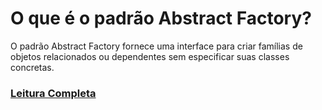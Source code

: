 # O que é o padrão Abstract Factory?

O padrão Abstract Factory fornece uma interface para criar famílias de objetos relacionados ou dependentes sem
especificar suas classes
concretas.

### [Leitura Completa](src/main/java/com/br/study/patterns/creational/abstractfactory/doc/abstract_factory.pdf)